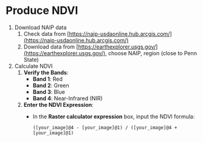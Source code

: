 # Produce NDVI

1. Download NAIP data 
    1. Check data from [https://naip-usdaonline.hub.arcgis.com/](https://naip-usdaonline.hub.arcgis.com/)
    2. Download data from [https://earthexplorer.usgs.gov/](https://earthexplorer.usgs.gov/),  choose NAIP, region (close to Penn State)
2. Calculate NDVI
    1. **Verify the Bands**:
        - **Band 1**: Red
        - **Band 2**: Green
        - **Band 3**: Blue
        - **Band 4**: Near-Infrared (NIR)
    2. **Enter the NDVI Expression**:
        - In the **Raster calculator expression** box, input the NDVI formula:
            
            ```less
            ([your_image]@4 - [your_image]@1) / ([your_image]@4 + [your_image]@1)
            ```

